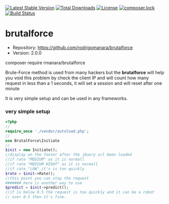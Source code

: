 [![Latest Stable Version](https://poser.pugx.org/rmanara/brutalforce/v/stable)](https://packagist.org/packages/rmanara/brutalforce)
[![Total Downloads](https://poser.pugx.org/rmanara/brutalforce/downloads)](https://packagist.org/packages/rmanara/brutalforce)
[![License](https://poser.pugx.org/rmanara/brutalforce/license)](https://packagist.org/packages/rmanara/brutalforce)
[![composer.lock](https://poser.pugx.org/rmanara/brutalforce/composerlock)](https://packagist.org/packages/rmanara/brutalforce)
[![Build Status](https://travis-ci.org/rodrigomanara/brutalforce.svg?branch=master)](https://travis-ci.org/rodrigomanara/brutalforce)

# brutalforce

* Repository: https://github.com/rodrigomanara/brutalforce
* Version: 2.0.0

composer require rmanara/brutalforce

Brute-Force method is used from many hackers but the <b>brutalforce</b> will 
help you void this problem by check  the client IP and will count how many 
request in less than a 1 seconds, it will set a session and will reset after one minute

It is very simple setup and can be used in any frameworks.

### very simple setup
```php
<?php
//
require_once './vendor/autoload.php';
//
use BrutalForce\Initiate
//
$init = new Initiate();
//display on the footer after the jQuery url been loaded
//if rate "MEDIUM" as it is normall
//if rate "MEDIUM HIGHT" as it is normall
//if rate "LOW" it's is too quickly
$rate = $init->Rate();
//this point you can stop the request
####### here is another way to use
$predict = $init->predict();
//if is below 0.5 the request is too quickly and it can be a robot 
// over 0.5 then it's fine.
